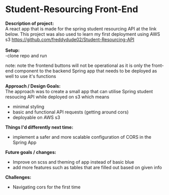 # Student-Resourcing Front-End

**Description of project:** </br>
A react app that is made for the spring student resourcing API at the link below. This project was also used to learn my first deployment using AWS s3 <a>
https://github.com/freddydude02/Student-Resourcing-API
</a>  
</br>
**Setup:** </br>
-clone repo and run

note: note the frontend buttons will not be operational as it is only the front-end component to the backend Spring app that needs to be deployed as well to use it's functions

**Approach / Design Goals:** </br>
The approach was to create a small app that can utilise Spring student resoucing API while deployed on s3 which means
- minimal styling
- basic and functional API requests (getting around cors)
- deployable on AWS s3

**Things I'd differently next time:** </br>
  - implement a safer and more scalable configuration of CORS in the Spring App
   
**Future goals / changes:** </br>
  - Improve on scss and theming of app instead of basic blue
  - add more features such as tables that are filled out based on given info

**Challenges:** </br>
- Navigating cors for the first time
